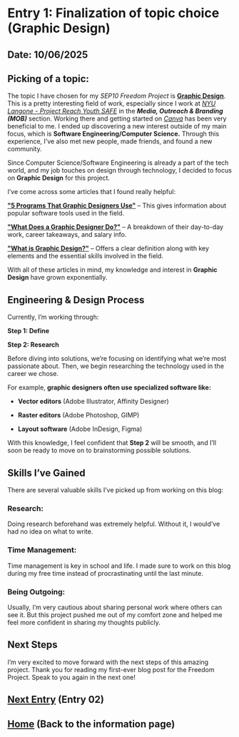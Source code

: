 # Entry 1: Finalization of topic choice (Graphic Design)
## Date: 10/06/2025
## Picking of a topic:
The topic I have chosen for my _SEP10 Freedom Project_ is **[Graphic Design](https://www.interaction-design.org/literature/topics/graphic-design?srsltid=AfmBOoqoneXcNJGefdlFL5rN2dL5cNOLzc3kREthgDztm7hv99b0sULp)**. This is a pretty interesting field of work, especially since I work at *[NYU Langone - Project Reach Youth SAFE](https://www.prysafe.com/)* in the _**Media, Outreach & Branding (MOB)**_ section. Working there and getting started on *[Canva](canva.com)* has been very beneficial to me. I ended up discovering a new interest outside of my main focus, which is **Software Engineering/Computer Science.** Through this experience, I’ve also met new people, made friends, and found a new community.

Since Computer Science/Software Engineering is already a part of the tech world, and my job touches on design through technology, I decided to focus on **Graphic Design** for this project.

I’ve come across some articles that I found really helpful:

[**"5 Programs That Graphic Designers Use"**](https://www.coursera.org/articles/graphic-design-software) – This gives information about popular software tools used in the field.

[**"What Does a Graphic Designer Do?"**](https://www.coursera.org/articles/what-does-a-graphic-designer-do) – A breakdown of their day-to-day work, career takeaways, and salary info.

[**"What is Graphic Design?"**]((https://www.figma.com/resource-library/what-is-graphic-design/)) – Offers a clear definition along with key elements and the essential skills involved in the field.

With all of these articles in mind, my knowledge and interest in **Graphic Design** have grown exponentially.
## 

## Engineering & Design Process
Currently, I’m working through:

**Step 1: Define**

**Step 2: Research**

Before diving into solutions, we’re focusing on identifying what we’re most passionate about. Then, we begin researching the technology used in the career we chose.

For example, **graphic designers often use specialized software like:**

- **Vector editors** (Adobe Illustrator, Affinity Designer)

- **Raster editors** (Adobe Photoshop, GIMP)

- **Layout software** (Adobe InDesign, Figma)

With this knowledge, I feel confident that **Step 2** will be smooth, and I’ll soon be ready to move on to brainstorming possible solutions.
##

## Skills I’ve Gained

There are several valuable skills I’ve picked up from working on this blog:

### Research:
Doing research beforehand was extremely helpful. Without it, I would’ve had no idea on what to write.

### Time Management:
Time management is key in school and life. I made sure to work on this blog during my free time instead of procrastinating until the last minute.

### Being Outgoing:
Usually, I’m very cautious about sharing personal work where others can see it. But this project pushed me out of my comfort zone and helped me feel more confident in sharing my thoughts publicly.
##
## Next Steps

I’m very excited to move forward with the next steps of this amazing project. Thank you for reading my first-ever blog post for the Freedom Project. Speak to you again in the next one!
##
## [Next Entry](entry02.md) (Entry 02)
## [Home](../README.md) (Back to the information page)